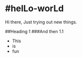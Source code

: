 #helLo-worLd
===========

Hi there, 
Just trying out new things. 

##Heading 1
###And then 1.1

* This
* is
* fun
